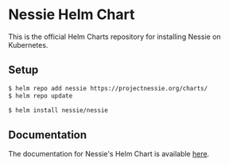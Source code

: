 # Nessie Helm Chart

This is the official Helm Charts repository for installing Nessie on Kubernetes.

## Setup

```bash
$ helm repo add nessie https://projectnessie.org/charts/
$ helm repo update

$ helm install nessie/nessie

```

## Documentation

The documentation for Nessie's Helm Chart is available [here](https://github.com/projectnessie/nessie/tree/main/helm/README.md).

